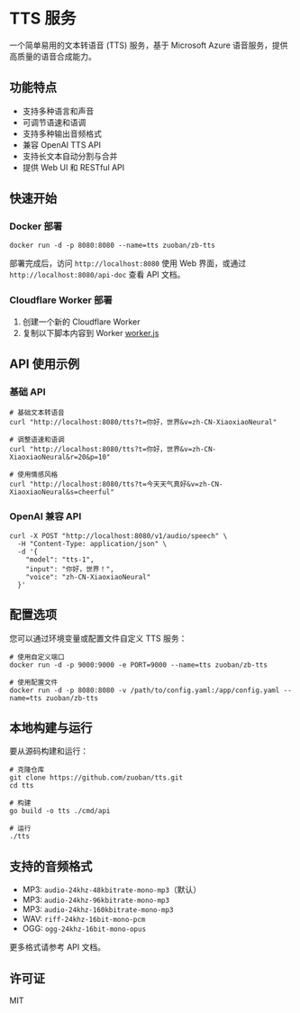 # TTS 服务

一个简单易用的文本转语音 (TTS) 服务，基于 Microsoft Azure 语音服务，提供高质量的语音合成能力。

## 功能特点

- 支持多种语言和声音
- 可调节语速和语调
- 支持多种输出音频格式
- 兼容 OpenAI TTS API
- 支持长文本自动分割与合并
- 提供 Web UI 和 RESTful API

## 快速开始

### Docker 部署

```shell
docker run -d -p 8080:8080 --name=tts zuoban/zb-tts
```

部署完成后，访问 `http://localhost:8080` 使用 Web 界面，或通过 `http://localhost:8080/api-doc` 查看 API 文档。

### Cloudflare Worker 部署

1. 创建一个新的 Cloudflare Worker
2. 复制以下脚本内容到 Worker
   [worker.js](https://raw.githubusercontent.com/zuoban/tts/main/web/templates/worker.js)

## API 使用示例

### 基础 API

```shell
# 基础文本转语音
curl "http://localhost:8080/tts?t=你好，世界&v=zh-CN-XiaoxiaoNeural"

# 调整语速和语调
curl "http://localhost:8080/tts?t=你好，世界&v=zh-CN-XiaoxiaoNeural&r=20&p=10"

# 使用情感风格
curl "http://localhost:8080/tts?t=今天天气真好&v=zh-CN-XiaoxiaoNeural&s=cheerful"
```

### OpenAI 兼容 API

```shell
curl -X POST "http://localhost:8080/v1/audio/speech" \
  -H "Content-Type: application/json" \
  -d '{
    "model": "tts-1",
    "input": "你好，世界！",
    "voice": "zh-CN-XiaoxiaoNeural"
  }'
```

## 配置选项

您可以通过环境变量或配置文件自定义 TTS 服务：

```shell
# 使用自定义端口
docker run -d -p 9000:9000 -e PORT=9000 --name=tts zuoban/zb-tts

# 使用配置文件
docker run -d -p 8080:8080 -v /path/to/config.yaml:/app/config.yaml --name=tts zuoban/zb-tts
```

## 本地构建与运行

要从源码构建和运行：

```shell
# 克隆仓库
git clone https://github.com/zuoban/tts.git
cd tts

# 构建
go build -o tts ./cmd/api

# 运行
./tts
```

## 支持的音频格式

- MP3: `audio-24khz-48kbitrate-mono-mp3`（默认）
- MP3: `audio-24khz-96kbitrate-mono-mp3`
- MP3: `audio-24khz-160kbitrate-mono-mp3`
- WAV: `riff-24khz-16bit-mono-pcm`
- OGG: `ogg-24khz-16bit-mono-opus`

更多格式请参考 API 文档。

## 许可证

MIT